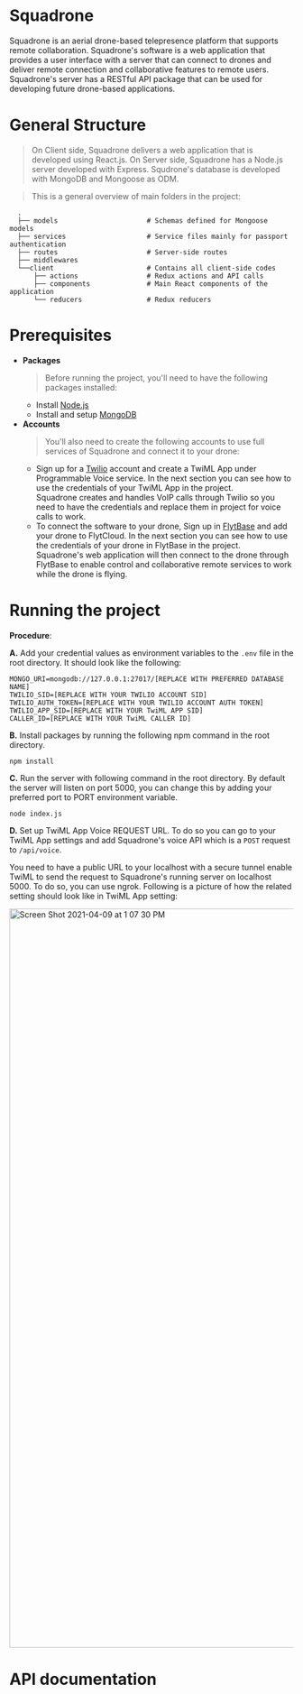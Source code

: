 # Squadrone
Squadrone is an aerial drone-based telepresence platform that supports remote collaboration. Squadrone's software is a web application that provides a user interface with a server that can connect to drones and deliver remote connection and collaborative features to remote users. Squadrone's server has a RESTful API package that can be used for developing future drone-based applications.
# General Structure
> On Client side, Squadrone delivers a web application that is developed using React.js. On Server side, Squadrone has a Node.js server developed with Express. Squdrone's database is developed with MongoDB and Mongoose as ODM.

> This is a general overview of main folders in the project:
```
  .
  ├── models                      # Schemas defined for Mongoose models
  ├── services                    # Service files mainly for passport authentication
  ├── routes                      # Server-side routes
  ├── middlewares
  └──client                       # Contains all client-side codes
      ├── actions                 # Redux actions and API calls
      ├── components              # Main React components of the application
      └── reducers                # Redux reducers 
```
# Prerequisites
* **Packages**
  > Before running the project, you'll need to have the following packages installed:
  * Install [Node.js](https://nodejs.org/en/)
  * Install and setup [MongoDB](https://www.mongodb.com/)
* **Accounts**
  > You'll also need to create the following accounts to use full services of Squadrone and connect it to your drone:
  * Sign up for a [Twilio](https://www.twilio.com/) account and create a TwiML App under Programmable Voice service. In the next section you can see how to use the credentials of your TwiML App in the project.  
  Squadrone creates and handles VoIP calls through Twilio so you need to have the credentials and replace them in project for voice calls to work.
  * To connect the software to your drone, Sign up in [FlytBase](https://flytbase.com/flytcloud/) and add your drone to FlytCloud.  In the next section you can see how to use the credentials of your drone in FlytBase in the project.  
  Squadrone's web application will then connect to the drone through FlytBase to enable control and collaborative remote services to work while the drone is flying.
# Running the project
**Procedure**: 

**A.** Add your credential values as environment variables to the `.env` file in the root directory. It should look like the following:
```
MONGO_URI=mongodb://127.0.0.1:27017/[REPLACE WITH PREFERRED DATABASE NAME]
TWILIO_SID=[REPLACE WITH YOUR TWILIO ACCOUNT SID]
TWILIO_AUTH_TOKEN=[REPLACE WITH YOUR TWILIO ACCOUNT AUTH TOKEN]
TWILIO_APP_SID=[REPLACE WITH YOUR TwiML APP SID]
CALLER_ID=[REPLACE WITH YOUR TwiML CALLER ID]
```
**B.** Install packages by running the following npm command in the root directory.  
``` 
npm install
```
**C.** Run the server with following command in the root directory. By default the server will listen on port 5000, you can change this by adding your preferred port to PORT environment variable.  
```
node index.js
```
**D.** Set up TwiML App Voice REQUEST URL. To do so you can go to your TwiML App settings and add Squadrone's voice API which is a `POST` request to `/api/voice`.   

You need to have a public URL to your localhost with a secure tunnel enable TwiML to send the request to Squadrone's running server on localhost 5000. To do so, you can use ngrok. Following is a picture of how the related setting should look like in TwiML App setting:

<img width="1311" alt="Screen Shot 2021-04-09 at 1 07 30 PM" src="https://user-images.githubusercontent.com/76855437/114216647-db9f4580-996f-11eb-88c1-82265f715958.png">


# API documentation
